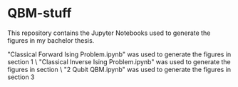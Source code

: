 # QBM-stuff
This repository contains the Jupyter Notebooks used to generate the figures in my bachelor thesis.

"Classical Forward Ising Problem.ipynb" was used to generate the figures in section 1 \\
"Classical Inverse Ising Problem.ipynb" was used to generate the figures in section \\
"2 Qubit QBM.ipynb" was used to generate the figures in section 3
